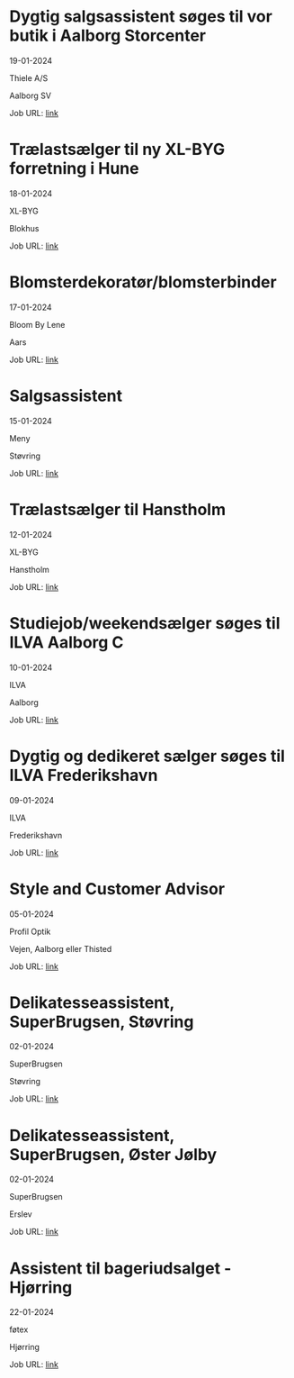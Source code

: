 # Dygtig salgsassistent søges til vor butik i Aalborg Storcenter
19-01-2024

Thiele A/S

Aalborg SV

Job URL: [link](https://www.jobindex.dk/jobannonce/500818/dygtig-salgsassistent-soeges-til-vor-butik-i-aalborg-storcenter)


# Trælastsælger til ny XL-BYG forretning i Hune
18-01-2024

XL-BYG

Blokhus

Job URL: [link](https://app.elvium.com/da/positions/24638/job_posting?referer_host=www.jobindex.dk)


# Blomsterdekoratør/blomsterbinder
17-01-2024

Bloom By Lene

Aars

Job URL: [link](https://www.jobindex.dk/jobannonce/500604/blomsterdekoratoer-blomsterbinder)


# Salgsassistent
15-01-2024

Meny

Støvring

Job URL: [link](https://candidate.hr-manager.net/ApplicationInit.aspx?cid=2180&ProjectId=146562&DepartmentId=19133&MediaId=4623)


# Trælastsælger til Hanstholm
12-01-2024

XL-BYG

Hanstholm

Job URL: [link](https://app.elvium.com/da/positions/24564/job_posting?referer_host=www.jobindex.dk)


# Studiejob/weekendsælger søges til ILVA Aalborg C
10-01-2024

ILVA

Aalborg

Job URL: [link](https://ilva.youngcrm.com/jobportal/9294)


# Dygtig og dedikeret sælger søges til ILVA Frederikshavn
09-01-2024

ILVA

Frederikshavn

Job URL: [link](https://ilva.youngcrm.com/jobportal/9285)


# Style and Customer Advisor
05-01-2024

Profil Optik

Vejen, Aalborg eller Thisted

Job URL: [link](https://job.profiloptik.dk/jobs/2791576-style-and-customer-advisor)


# Delikatesseassistent, SuperBrugsen, Støvring
02-01-2024

SuperBrugsen

Støvring

Job URL: [link](https://jobs.coop.dk/job/Delikatesseassistent%2C-SuperBrugsen%2C-St%C3%B8vring/785217102/)


# Delikatesseassistent, SuperBrugsen, Øster Jølby
02-01-2024

SuperBrugsen

Erslev

Job URL: [link](https://jobs.coop.dk/job/Delikatesseassistent%2C-SuperBrugsen%2C-%C3%98ster-J%C3%B8lby/785216702/)


# Assistent til bageriudsalget - Hjørring
22-01-2024

føtex

Hjørring

Job URL: [link](https://sallinggroup.com/job/ledige-stillinger/94b54953-bb65-4408-81c3-7c8a49f83002)


